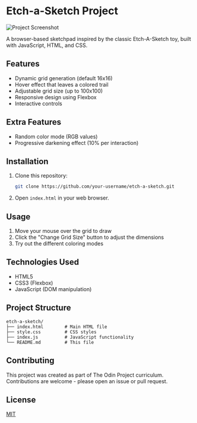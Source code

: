 # Etch-a-Sketch Project

![Project Screenshot](screenshot.png) <!-- Add a screenshot if available -->

A browser-based sketchpad inspired by the classic Etch-A-Sketch toy, built with JavaScript, HTML, and CSS.

## Features

- Dynamic grid generation (default 16x16)
- Hover effect that leaves a colored trail
- Adjustable grid size (up to 100x100)
- Responsive design using Flexbox
- Interactive controls

## Extra Features

- Random color mode (RGB values)
- Progressive darkening effect (10% per interaction)

## Installation

1. Clone this repository:
   ```bash
   git clone https://github.com/your-username/etch-a-sketch.git
   ```
2. Open `index.html` in your web browser.

## Usage

1. Move your mouse over the grid to draw
2. Click the "Change Grid Size" button to adjust the dimensions
3. Try out the different coloring modes

## Technologies Used

- HTML5
- CSS3 (Flexbox)
- JavaScript (DOM manipulation)

## Project Structure

```
etch-a-sketch/
├── index.html        # Main HTML file
├── style.css         # CSS styles
├── index.js          # JavaScript functionality
└── README.md         # This file
```

## Contributing

This project was created as part of The Odin Project curriculum. Contributions are welcome - please open an issue or pull request.

## License

[MIT](https://choosealicense.com/licenses/mit/)
